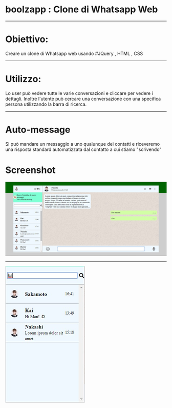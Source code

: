 # boolzapp : Clone di Whatsapp Web
<hr>

# Obiettivo:
Creare un clone di Whatsapp web usando #JQuery , HTML , CSS
<hr>

# Utilizzo:
Lo user può vedere tutte le varie conversazioni e cliccare per vedere i dettagli.
Inoltre l'utente può cercare una conversazione con una specifica persona utilizzando la barra di ricerca.
<hr>

# Auto-message
Si può mandare un messaggio a uno qualunque dei contatti e riceveremo una risposta standard automatizzata dal contatto a cui stiamo "scrivendo"

# Screenshot

![](Screenshot_1.jpg)

<hr>

![](Screenshot_2.jpg)

